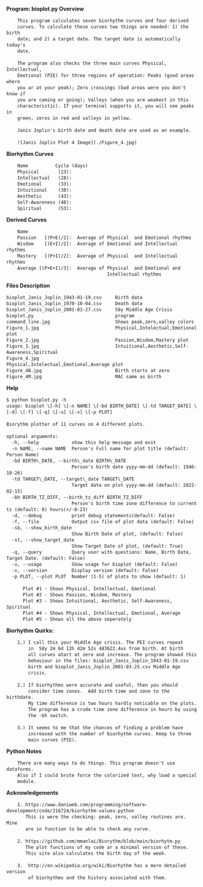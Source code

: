 **Program: bioplot.py Overview**

        This program calculates seven biorhythm curves and four derived 
        curves. To calculate these curves two things are needed: 1) the birth 
        date; and 2) a target date. The target date is automatically today's 
        date.

        The program also checks the three main curves Physical, Intellectual,
        Emotional (PIE) for three regions of operation: Peaks (good areas where 
        you ar at your peak); Zero crossings (bad areas were you don't know if
        you are coming or going); Valleys (when you are weakest in this
        characteristic). If your terminal supports it, you will see peaks in
        green, zeros in red and valleys in yellow.

        Janis Joplin's birth date and death date are used as an example.

        ![Janis Joplin Plot 4 Image](./Figure_4.jpg)

**Biorhythm Curves**  

        Name          Cycle (days)
        Physical       (23): 
        Intellectual   (28): 
        Emotional      (33): 
        Intuitional    (38): 
        Aesthetic      (43): 
        Self-Awareness (48): 
        Spiritual      (53): 

**Derived Curves**

        Name
        Passion   [(P+E)/2]:  Average of Physical  and Emotional rhythms
        Wisdom    [(E+I)/2]:  Average of Emotional and Intellectual rhythms 
        Mastery   [(P+I)/2]:  Average of Physical  and Intellectual rhythms 
        Average [(P+E+I)/3]:  Average of Physical  and Emotional and 
                                         Intellectual rhythms 

**Files                                   Description**

```
bioplot_Janis_Joplin_1943-01-19.csv     Birth data
bioplot_Janis_Joplin_1970-10-04.csv     Death data
bioplot_Janis_Joplin_2001-03-27.csv     58y Middle Age Crisis
bioplot.py                              program
command_line.jpg                        Shows peak,zero,valley colors
Figure_1.jpg                            Physical,Intelectual,Emotional plot
Figure_2.jpg                            Passion,Wisdom,Mastery plot
Figure_3.jpg                            Intuitional,Aesthetic,Self-Awareness,Spiritual
Figure_4.jpg                            Physical,Intelectual,Emotional,Average plot
Figure_4B.jpg                           Birth starts at zero
Figure_4M.jpg                           MAC same as birth
```


**Help**

```
$ python bioplot.py -h
usage: bioplot \[-h] \[-n NAME] \[-bd BIRTH_DATE] \[-td TARGET_DATE] \[-d] \[-f] \[-q] \[-u] \[-v] \[-p PLOT]

Biorythm plotter of 11 curves on 4 different plots.

optional arguments:
  -h, --help            show this help message and exit
  -n NAME, --name NAME  Person's Full name for plot title (default: Person Name)
  -bd BIRTH\_DATE, --birth\_date BIRTH\_DATE
                        Person's birth date yyyy-mm-dd (default: 1946-10-26)
  -td TARGET\_DATE, --target\_date TARGET\_DATE
                        Target date on plot yyyy-mm-dd (default: 2022-02-15)
  -bh BIRTH_TZ_DIFF, --birth_tz_diff BIRTH_TZ_DIFF
                        Person's birth time zone difference to current tz (default: 0) hours(+/-0-23)
  -d, --debug           print debug statements(default: False)
  -f, --file            Output csv file of plot data (default: False)
  -sb, --show_birth_date
                        Show Birth Date of plot, (default: False)
  -st, --show_target_date
                        Show Target Date of plot, (default: True)
  -q, --query           Query user with questions: Name, Birth Date, Target Date. (default: False)
  -u, --usage           Show usage for bioplot (default: False)
  -v, --version         Display version (default: False)
  -p PLOT, --plot PLOT  Number (1-5) of plots to show (default: 1)

      Plot #1 - Shows Physical, Intellectual, Emotional
      Plot #2 - Shows Passion, Wisdom, Mastery
      Plot #3 - Shows Intuitional, Aesthetic, Self-Awareness, Spiritual
      Plot #4 - Shows Physical, Intellectual, Emotional, Average
      Plot #5 - Shows all the above seperately

```
    
**Biorhythm Quirks:**

        1.) I call this your Middle Age crisis. The PEI curves repeat
            in  58y 2m 6d 12h 42m 52s 483622.4us from birth. At birth
            all curves atart at zero and increase. The program showed this
            behaviour in the files: bioplot_Janis_Joplin_1943-01-19.csv
            birth and bioplot_Janis_Joplin_2001-03-25.csv Middle Age
            crisis.

        2.) If biorhythms were accurate and useful, then you should 
            consider time zones.  Add birth time and zone to the birthdate.
            My time difference is two hours hardly noticable on the plots.
            The program has a crude time zone difference in hours by using 
            the -bh switch.

        3.) It seems to me that the chances of finding a problem have 
            increased with the number of biorhythm curves. Keep to three 
            main curves (PIE).

**Python Notes**

        There are many ways to do things. This program doesn't use dataforms.
        Also if I could brute force the colorized text, why load a special 
        module.

**Acknowledgements**

        1. https://www.daniweb.com/programming/software-development/code/216724/biorhythm-values-python
           This is were the checking: peak, zero, valley routines are. Mine 
           are in function to be able to check any curve.

        2. https://github.com/mmanlai/Biorythm/blob/main/biorhytm.py
           The plot functions of my code ar a minimal version of these.
           This site also calculates the birth day of the week.

        3.  http://en.wikipedia.org/wiki/Biorhythm has a more detailed version
            of biorhythms and the history associated with them.
